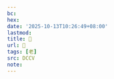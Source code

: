```yaml
---
bc:
hex:
date: '2025-10-13T10:26:49+08:00'
lastmod:
title: 􁐿
url: 􁐿
tags: [老]
src: DCCV
note:
---
```

